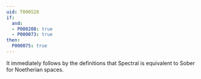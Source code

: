 ```yaml
---
uid: T000528
if:
  and:
  - P000208: true
  - P000073: true
then:
  P000075: true
---
```


It immediately follows by the definitions that Spectral is equivalent to Sober for Noetherian spaces.
